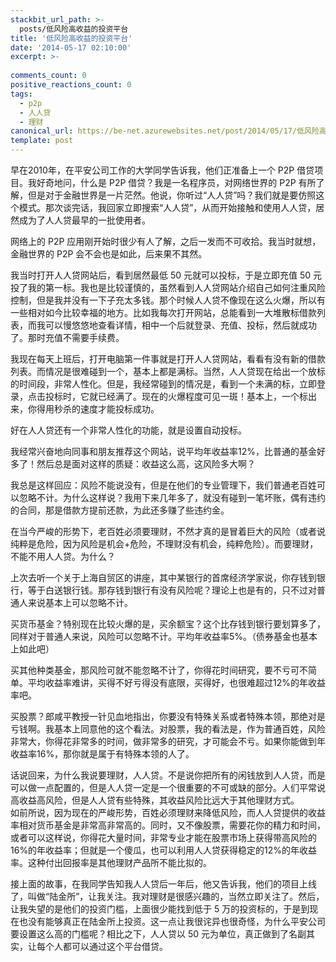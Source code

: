 ```yaml
---
stackbit_url_path: >-
  posts/低风险高收益的投资平台
title: '低风险高收益的投资平台'
date: '2014-05-17 02:10:00'
excerpt: >-
  
comments_count: 0
positive_reactions_count: 0
tags: 
  - p2p
  - 人人贷
  - 理财
canonical_url: https://be-net.azurewebsites.net/post/2014/05/17/低风险高收益的投资平台
template: post
---
```

<p>早在2010年，在平安公司工作的大学同学告诉我，他们正准备上一个 P2P 借贷项目。我好奇地问，什么是 P2P 借贷？我是一名程序员，对网络世界的 P2P 有所了解，但是对于金融世界是一片茫然。他说，你听过“人人贷”吗？我们就是要仿照这个模式。那次谈完话，我回家立即搜索“人人贷”，从而开始接触和使用人人贷，居然成为了人人贷最早的一批使用者。</p>  <p>网络上的 P2P 应用刚开始时很少有人了解，之后一发而不可收拾。我当时就想，金融世界的 P2P 会不会也是如此，后来果不其然。</p>  <p>我当时打开人人贷网站后，看到居然最低 50 元就可以投标，于是立即充值 50 元投了我的第一标。我也是比较谨慎的，虽然看到人人贷网站介绍自己如何注重风险控制，但是我并没有一下子充太多钱。那个时候人人贷不像现在这么火爆，所以有一些相对如今比较幸福的地方。比如我每次打开网站，总能看到一大堆散标借款列表，而我可以慢悠悠地查看详情，相中一个后就登录、充值、投标，然后就成功了。那时充值不需要手续费。</p>  <p>我现在每天上班后，打开电脑第一件事就是打开人人贷网站，看看有没有新的借款列表。而情况是很难碰到一个，基本上都是满标。当然，人人贷现在给出一个放标的时间段，非常人性化。但是，我经常碰到的情况是，看到一个未满的标，立即登录，点击投标时，它就已经满了。现在的火爆程度可见一斑！基本上，一个标出来，你得用秒杀的速度才能投标成功。</p>  <p>好在人人贷还有一个非常人性化的功能，就是设置自动投标。</p>  <p>我经常兴奋地向同事和朋友推荐这个网站，说平均年收益率12%，比普通的基金好多了！然后总是面对这样的质疑：收益这么高，这风险多大啊？</p>  <p>我总是这样回应：风险不能说没有，但是在他们的专业管理下，我们普通老百姓可以忽略不计。为什么这样说？我用下来几年多了，就没有碰到一笔坏账，偶有违约的合同，那是借款方提前还款，为此还多赚了些违约金。</p>  <p>在当今严峻的形势下，老百姓必须要理财，不然才真的是冒着巨大的风险（或者说纯粹是危险，因为风险是机会+危险，不理财没有机会，纯粹危险）。而要理财，不能不用人人贷。为什么？</p>  <p>上次去听一个关于上海自贸区的讲座，其中某银行的首席经济学家说，你存钱到银行，等于白送银行钱。那存钱到银行有没有风险呢？理论上也是有的，只不过对普通人来说基本上可以忽略不计。</p>  <p>买货币基金？特别现在比较火爆的是，买余额宝？这个比存钱到银行要划算多了，同样对于普通人来说，风险可以忽略不计。平均年收益率5%。（债券基金也基本上如此吧）</p>  <p>买其他种类基金，那风险可就不能忽略不计了，你得花时间研究，要不亏可不简单。平均收益率难讲，买得不好亏得没有底限，买得好，也很难超过12%的年收益率吧。</p>  <p>买股票？郎咸平教授一针见血地指出，你要没有特殊关系或者特殊本领，那绝对是亏钱啊。我基本上同意他的这个看法。对股票，我的看法是，作为普通百姓，风险非常大，你得花非常多的时间，做非常多的研究，才可能会不亏。如果你能做到年收益率16%，那你就是属于有特殊本领的人了。</p>  <p>话说回来，为什么我说要理财，人人贷。不是说你把所有的闲钱放到人人贷，而是可以做一点配置的，但是人人贷一定是一个很重要的不可或缺的部分。人们平常说高收益高风险，但是人人贷有些特殊，其收益风险比远大于其他理财方式。   <br />如前所说，因为现在的严峻形势，百姓必须理财来降低风险，而人人贷提供的收益率相对货币基金是非常高非常高的。同时，又不像股票，需要花你的精力和时间，或者可以这样说，你得花大量时间，非常专业才能在股票市场上获得带高风险的16%的年收益率；但就是一个傻瓜，也可以利用人人贷获得稳定的12%的年收益率。这种付出回报率是其他理财产品所不能比拟的。</p>  <p>接上面的故事，在我同学告知我人人贷后一年后，他又告诉我，他们的项目上线了，叫做“陆金所”，让我关注。我对理财是很感兴趣的，当然立即关注了。然后，让我失望的是他们的投资门槛，上面很少能找到低于 5 万的投资标的，于是到现在也没有能够真正在陆金所上投资。这一点让我很诧异也很奇怪，为什么平安公司要设置这么高的门槛呢？相比之下，人人贷以 50 元为单位，真正做到了名副其实，让每个人都可以通过这个平台借贷。</p>